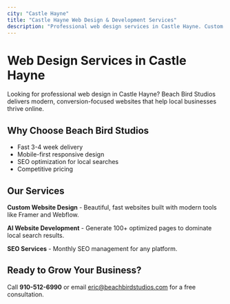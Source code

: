 ```yaml
---
city: "Castle Hayne"
title: "Castle Hayne Web Design & Development Services"
description: "Professional web design services in Castle Hayne. Custom websites, AI development, and SEO services for local businesses."
---
```


# Web Design Services in Castle Hayne

Looking for professional web design in Castle Hayne? Beach Bird Studios delivers modern, conversion-focused websites that help local businesses thrive online.

## Why Choose Beach Bird Studios

- Fast 3-4 week delivery
- Mobile-first responsive design
- SEO optimization for local searches
- Competitive pricing

## Our Services

**Custom Website Design** - Beautiful, fast websites built with modern tools like Framer and Webflow.

**AI Website Development** - Generate 100+ optimized pages to dominate local search results.

**SEO Services** - Monthly SEO management for any platform.

## Ready to Grow Your Business?

Call **910-512-6990** or email eric@beachbirdstudios.com for a free consultation.